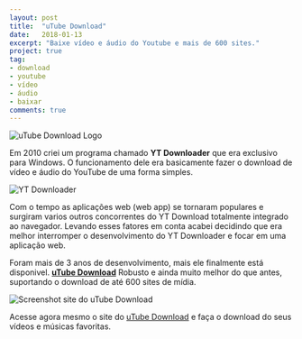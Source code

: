 ```yaml
---
layout: post
title:  "uTube Download"
date:   2018-01-13
excerpt: "Baixe vídeo e áudio do Youtube e mais de 600 sites."
project: true
tag:
- download 
- youtube
- vídeo
- áudio
- baixar
comments: true
---
```


![uTube Download Logo](http://utubedownload.me/img/logoutube.png)

Em 2010 criei um programa chamado **YT Downloader** que era exclusivo para Windows. O funcionamento dele era basicamente fazer o download de vídeo e áudio do YouTube de uma forma simples.

![YT Downloader](https://github.com/ialexsilva/ialexsilva.github.io/raw/master/assets/img/ytdownloader.png)

Com o tempo as aplicações web (web app) se tornaram populares e surgiram varios outros concorrentes do YT Download totalmente integrado ao navegador. Levando esses fatores em conta acabei decidindo que era melhor interromper o desenvolvimento do YT Downloader e focar em uma aplicação web.

Foram mais de 3 anos de desenvolvimento, mais ele finalmente está disponivel. **[uTube Download](http://utubedownload.me)** Robusto e ainda muito melhor do que antes, suportando o download de até 600 sites de mídia.

![Screenshot site do uTube Download](https://github.com/ialexsilva/ialexsilva.github.io/raw/master/assets/img/screenshot_utube_site.png)

Acesse agora mesmo o site do [uTube Download](http://utubedownload.me) e faça o download do seus vídeos e músicas favoritas.


